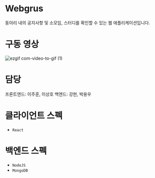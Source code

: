 # Webgrus
동아리 내의 공지사항 및 소모임, 스터디를 확인할 수 있는 웹 애플리케이션입니다.

# 구동 영상
![ezgif com-video-to-gif (1)](https://github.com/hyeonnkang/Webgrus/assets/62539341/19ade857-f95f-4054-96da-50c3498246a3)

# 담당
프론트엔드: 이주훈, 이상호
백엔드: 강현, 박용우

# 클라이언트 스펙
- `React`

# 백엔드 스펙
- `NodeJS`
- `MongoDB`
